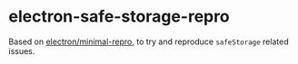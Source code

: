# electron-safe-storage-repro

Based on [electron/minimal-repro](https://github.com/electron/minimal-repro),
to try and reproduce `safeStorage` related issues.
